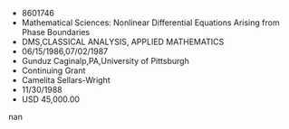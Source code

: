 
* 8601746
* Mathematical Sciences: Nonlinear Differential Equations Arising from Phase Boundaries
* DMS,CLASSICAL ANALYSIS, APPLIED MATHEMATICS
* 06/15/1986,07/02/1987
* Gunduz Caginalp,PA,University of Pittsburgh
* Continuing Grant
* Camelita Sellars-Wright
* 11/30/1988
* USD 45,000.00

nan
